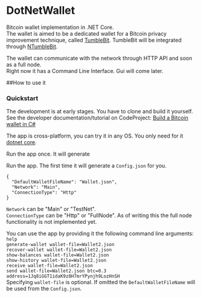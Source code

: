 # DotNetWallet
Bitcoin wallet implementation in .NET Core.  
The wallet is aimed to be a dedicated wallet for a Bitcoin privacy improvement technique, called [TumbleBit](https://github.com/BUSEC/TumbleBit). TumbleBit will be integrated through [NTumbleBit](https://github.com/NTumbleBit/NTumbleBit).  
  
The wallet can communicate with the network through HTTP API and soon as a full node.  
Right now it has a Command Line Interface. Gui will come later.  
  
##How to use it
### Quickstart
The development is at early stages. You have to clone and build it yourself. See the developer documentation/tutorial on CodeProject: [Build a Bitcoin wallet in C#](https://www.codeproject.com/script/Articles/ArticleVersion.aspx?waid=214550&aid=1115639)    
  
The app is cross-platform, you can try it in any OS. You only need for it [dotnet core](https://www.microsoft.com/net/core).

Run the app once. It will generate 

Run the app. The first time it will generate a `Config.json` for you.

```
{
  "DefaultWalletFileName": "Wallet.json",
  "Network": "Main",
  "ConnectionType": "Http"
}
```

`Network` can be "Main" or "TestNet".  
`ConnectionType` can be "Http" or "FullNode". As of writing this the full node functionality is not implemented yet.  
  
You can use the app by providing it the following command line arguments:  
`help`  
`generate-wallet wallet-file=Wallet2.json`  
`recover-wallet wallet-file=Wallet2.json`  
`show-balances wallet-file=Wallet2.json`  
`show-history wallet-file=Wallet2.json`  
`receive wallet-file=Wallet2.json`  
`send wallet-file=Wallet2.json btc=0.3 address=1Jq8iGGT1idaK9z8H7mrYPynjh9LozHnSH`  
Specifying `wallet-file` is optional. If omitted the `DefaultWalletFileName` will be used from the `Config.json`.

